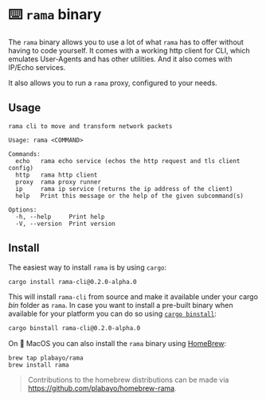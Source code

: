 # ⌨️ `rama` binary

The `rama` binary allows you to use a lot of what `rama` has to offer without
having to code yourself. It comes with a working http client for CLI, which emulates
User-Agents and has other utilities. And it also comes with IP/Echo services.

It also allows you to run a `rama` proxy, configured to your needs.

## Usage

```text
rama cli to move and transform network packets

Usage: rama <COMMAND>

Commands:
  echo   rama echo service (echos the http request and tls client config)
  http   rama http client
  proxy  rama proxy runner
  ip     rama ip service (returns the ip address of the client)
  help   Print this message or the help of the given subcommand(s)

Options:
  -h, --help     Print help
  -V, --version  Print version
```

## Install

The easiest way to install `rama` is by using `cargo`:

```sh
cargo install rama-cli@0.2.0-alpha.0
```

This will install `rama-cli` from source and make it available
under your cargo _bin_ folder as `rama`. In case you want to install
a pre-built binary when available for your platform you can do so
using [`cargo binstall`](https://github.com/cargo-bins/cargo-binstall):

```sh
cargo binstall rama-cli@0.2.0-alpha.0
```

On 🍎 MacOS you can also install the `rama` binary using [HomeBrew](https://brew.sh/):

```
brew tap plabayo/rama
brew install rama
```

> Contributions to the homebrew distributions can be made via
> <https://github.com/plabayo/homebrew-rama>.
